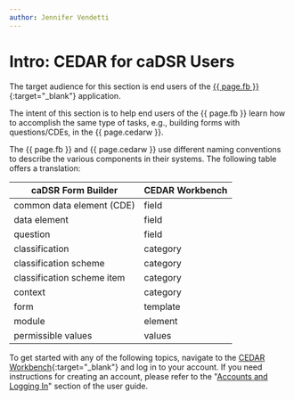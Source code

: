 ```yaml
---
author: Jennifer Vendetti
---
```

# Intro: CEDAR for caDSR Users

<!-- <h1 class="page-title">{{ page.title }}</h1><br /> -->

The target audience for this section is end users of the [{{ page.fb }}](https://formbuilder.nci.nih.gov/FormBuilder/){:target="_blank"} application.

The intent of this section is to help end users of the {{ page.fb }} learn how to accomplish the same type of tasks, e.g., building forms with questions/CDEs, in the {{ page.cedarw }}.

The {{ page.fb }} and {{ page.cedarw }} use different naming conventions to describe the various components in their systems. The following table offers a translation: 

|caDSR Form Builder|CEDAR Workbench|
|----|----|
|common data element (CDE)|field|
|data element|field|
|question|field|
|classification|category|
|classification scheme|category|
|classification scheme item|category|
|context|category|
|form|template|
|module|element|
|permissible values|values|

To get started with any of the following topics, navigate to the [CEDAR Workbench](http://cedar.metadatacenter.org/){:target="_blank"} and log in to your account. If you need instructions for creating an account, please refer to the "[Accounts and Logging In](basic_topics/a1_accounts_and_logging_in "Accounts and Logging In")" section of the user guide.
